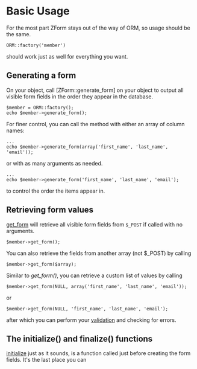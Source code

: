 # Basic Usage

For the most part ZForm stays out of the way of ORM, so usage should be the same.

	ORM::factory('member')

should work just as well for everything you want.

## Generating a form

On your object, call [ZForm::generate_form] on your object to output all visible form fields in the order they appear in the database.

	$member = ORM::factory();
	echo $member->generate_form();

For finer control, you can call the method with either an array of column names:

	...
	echo $member->generate_form(array('first_name', 'last_name', 'email'));

or with as many arguments as needed.

	...
	echo $member->generate_form('first_name', 'last_name', 'email');

to control the order the items appear in.

## Retrieving form values

[get_form](../api/ZForm#get_form) will retrieve all visible form fields from `$_POST` if called with no arguments.

	$member->get_form();

You can also retrieve the fields from another array (not $_POST) by calling

	$member->get_form($array);

Similar to *get_form()*, you can retrieve a custom list of values by calling

	$member->get_form(NULL, array('first_name', 'last_name', 'email'));

or

	$member->get_form(NULL, 'first_name', 'last_name', 'email');

after which you can perform your [validation](validation) and checking for errors.

## The initialize() and finalize() functions

[initialize](../api/ZForm#initialize) just as it sounds, is a function called just before creating the form fields. It's the last place you can 
